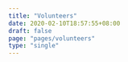 ```yaml
---
title: "Volunteers"
date: 2020-02-10T18:57:55+08:00
draft: false
page: "pages/volunteers"
type: "single"
---
```


